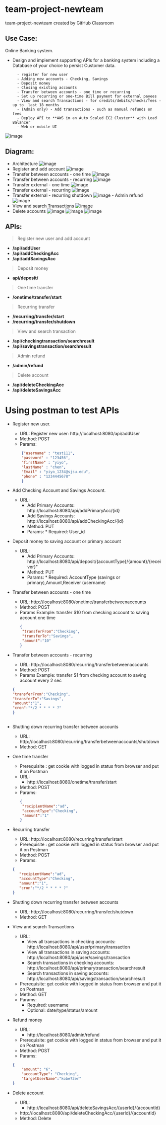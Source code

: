 # team-project-newteam
team-project-newteam created by GitHub Classroom
### 

## Use Case:

Online Banking system. 
* Design and implement supporting APIs for a banking system including a Database of your choice to persist Customer data.

        - register for new user
        - Adding new accounts - Checking, Savings
        - Deposit money
        - Closing existing accounts
        - Transfer between accounts - one time or recurring
        - Set up recurring or one-time Bill payment for external payees
        - View and search Transactions - for credits/debits/checks/fees - up to  last 18 months
        - (Admin only) - Add transactions - such as manual refunds on fees
        - Deploy API to **AWS in an Auto Scaled EC2 Cluster** with Load Balancer
        - Web or mobile UI
        
 ![image](https://github.com/gopinathsjsu/team-project-newteam/blob/master/img/UseCase%20Diagram0.png)


## Diagram:
    
   - Architecture
    ![image](https://github.com/gopinathsjsu/team-project-newteam/blob/master/img/Architecture.png)
   - Register and add account
    ![image](https://github.com/gopinathsjsu/team-project-newteam/blob/master/img/AccoutApi.png)
   - Transfer between accounts - one time
    ![image](https://github.com/gopinathsjsu/team-project-newteam/blob/master/img/transfer%20account.jpg)
   - Transfer between accounts - recurring
    ![image](https://github.com/gopinathsjsu/team-project-newteam/blob/master/img/transfer_account_reccuring.jpg)
   - Transfer external - one time
    ![image](https://github.com/gopinathsjsu/team-project-newteam/blob/master/img/Transfer_external_onetime.jpg)
   - Transfer external - recurring
    ![image](https://github.com/gopinathsjsu/team-project-newteam/blob/master/img/transfer_external_recurring.jpg)
   - Transfer external - recurring shutdown
    ![image](https://github.com/gopinathsjsu/team-project-newteam/blob/master/img/transfer_external_recurring_shutdown.jpg)
    - Admin refund
    ![image](https://github.com/gopinathsjsu/team-project-newteam/blob/master/img/admin_refund.jpg)   
   - View and search  Transactions
    ![image](https://github.com/gopinathsjsu/team-project-newteam/blob/master/img/transaction.jpg)
   - Delete accounts
    ![image](https://github.com/gopinathsjsu/team-project-newteam/blob/master/img/delete.png)
    ![image](https://github.com/gopinathsjsu/team-project-newteam/blob/master/img/delete_savings.png)
    ![image](https://github.com/gopinathsjsu/team-project-newteam/blob/master/img/delete_checking.png)
    
## APIs:
>Register new user and add account
- **/api/addUser**
- **/api/addCheckingAcc**
- **/api/addSavingsAcc**
>Deposit money
- **api/deposit/**
>One time transfer
- **/onetime/transfer/start** 
>Recurring transfer
- **/recurring/transfer/start**  
- **/recurring/transfer/shutdown** 
>View and search transaction
- **/api/checkingtransaction/searchresult**
- **/api/savingstransaction/searchresult**
>Admin refund
- **/admin/refund** 
>Delete account
- **/api/deleteCheckingAcc**
- **/api/deleteSavingsAcc**

# Using postman to test APIs

* Register new user.
    * URL: Register new user: http://localhost:8080/api/addUser
    * Method: POST
    * Params:
    ```json
        {"username" : "test111",
        "password" : "123456",
        "firstName" : "yiyo",
        "lastName" : "chen",
        "Email" : "yiyo_1234@sjsu.edu",
        "phone" : "1234445678"
        }  
    ```
 
*   Add Checking Account and Savings Account. 
     * URL: 
       * Add Primary Accounts: http://localhost:8080/api/addPrimaryAcc/{id}
       * Add Savings Accounts: http://localhost:8080/api/addCheckingAcc/{id}
       * Method: PUT
        * Params:
               * Required: User_id
               
*   Deposit money to saving account or primary account 
     * URL: 
       * Add Primary Accounts: http://localhost:8080/api/deposit/{accountType}/{amount}/{receiver}"
       * Method: PUT
        * Params:
               * Required: AccountType (savings or primary),Amount,Receiver (username)       
* Transfer between accounts - one time
     * URL: http://localhost:8080/onetime/transferbetweenaccounts
     * Method: POST
     * Params Example: transfer $10 from checking account to saving account one time
       ```json
       {
		"transferFrom":"Checking",
		"transferTo":"Savings",
		"amount":"10"
       }
       ``` 
* Transfer between accounts - recurring
     * URL: http://localhost:8080/recurring/transferbetweenaccounts
     * Method: POST
     * Params Example: transfer $1 from checking account to saving account every 2 sec
	```json
	{
	"transferFrom":"Checking",
	"transferTo":"Savings",
	"amount":"1",
	"cron":"*/2 * * * * ?"
	}
        
* Shutting down recurring transfer between accounts
	* URL: http://localhost:8080/recurring/transferbetweenaccounts/shutdown
	* Method: GET
* One time transfer
     * Prerequisite : get cookie with logged in status from browser and put it on Postman
     * URL:
       * http://localhost:8080/onetime/transfer/start   
     * Method: POST
     * Params:
       ```json
       {
       	"recipientName":"ad",
       	"accountType":"Checking",
       	"amount":"1"
       }
       ``` 
* Recurring transfer
     * URL:  http://localhost:8080/recurring/transfer/start   
     * Prerequisite : get cookie with logged in status from browser and put it on Postman 
     * Method: POST
     * Params: 
     ```json
     {
     	"recipientName":"ad",
     	"accountType":"Checking",
     	"amount":"1",
     	"cron":"*/2 * * * * ?"
     }
     ```
* Shutting down recurring transfer between accounts
	* URL: http://localhost:8080/recurring/transfer/shutdown
	* Method: GET

* View and search  Transactions
    * URL: 
    	* View all transactions in checking accounts: http://localhost:8080/api/user/primary/transaction
		* View all transactions in saving accounts: http://localhost:8080/api/user/savings/transaction
		* Search transactions in checking accounts: http://localhost:8080/api/primarytransaction/searchresult
		* Search transactions in saving accounts: http://localhost:8080/api/savingstransaction/searchresult
    * Prerequisite: get cookie with logged in status from browser and put it on Postman
    * Method: GET
    * Params:
        * Required: username
        * Optional: date/type/status/amount
                     
* Refund money
    * URL: 
        * http://localhost:8080/admin/refund
    * Prerequisite: get cookie with logged in status from browser and put it on Postman
    * Method: POST
    * Params:
    ```json
    {
        "amount": "6",
        "accountType": "Checking",
        "targetUserName":"kobe73er"
    }
    ```
* Delete account
    * URL: 
        * http://localhost:8080/api/deleteSavingsAcc/{userId}/{accountId}
	* http://localhost:8080/api/deleteCheckingAcc/{userId}/{accountId}
    * Method: Delete
